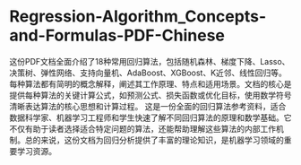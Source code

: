 # Regression-Algorithm_Concepts-and-Formulas-PDF-Chinese
这份PDF文档全面介绍了18种常用回归算法，包括随机森林、梯度下降、Lasso、决策树、弹性网络、支持向量机、AdaBoost、XGBoost、K近邻、线性回归等。每种算法都有简明的概念解释，阐述其工作原理、特点和适用场景。文档的核心是提供每种算法的关键计算公式，如预测公式、损失函数或优化目标，使用数学符号清晰表达算法的核心思想和计算过程。  这是一份全面的回归算法参考资料，适合数据科学家、机器学习工程师和学生快速了解不同回归算法的原理和数学基础。它不仅有助于读者选择适合特定问题的算法，还能帮助理解这些算法的内部工作机制。总的来说，这份文档为回归分析提供了丰富的理论知识，是机器学习领域的重要学习资源。
